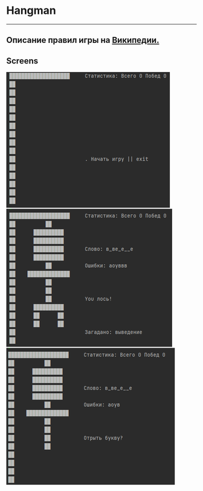 # Hangman
___

## Описание правил игры на [Википедии.](https://ru.wikipedia.org/wiki/Виселица_(игра))    


    
## Screens
![Hangman](imgmd/img.png) ![Hangman](imgmd/img_2.png)
![Hangman](imgmd/img_1.png) 
